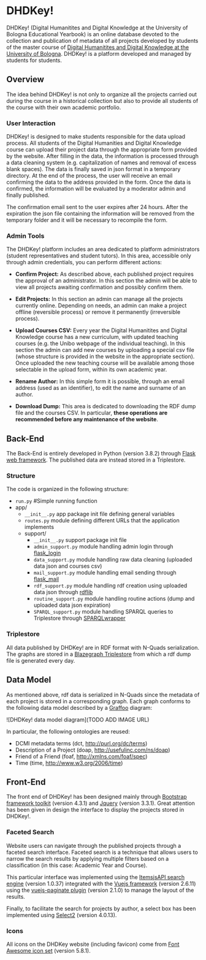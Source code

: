 # DHDKey!

DHDKey! (Digital Humanitites and Digital Knowledge at the University of Bologna Educational Yearbook) is an online database devoted to the collection and publication of metadata of all projects developed by students of the master course of [Digital Humanitites and Digital Knowledge at the University of Bologna](https://corsi.unibo.it/2cycle/DigitalHumanitiesKnowledge). DHDKey! is a platform developed and managed by students for students. 

## Overview

The idea behind DHDKey! is not only to organize all the projects carried out during the course in a historical collection but also to provide all students of the course with their own academic portfolio.

### User Interaction

DHDKey! is designed to make students responsible for the data upload process.
All students of the Digital Humanities and Digital Knowledge course can upload their project data through the appropriate form provided by the website.
After filling in the data, the information is processed through a data cleaning system (e.g. capitalization of names and removal of excess blank spaces). The data is finally saved in json format in a temporary directory.
At the end of the process, the user will receive an email confirming the data to the address provided in the form.
Once the data is confirmed, the information will be evaluated by a moderator admin and finally published.

The confirmation email sent to the user expires after 24 hours. After the expiration the json file containing the information will be removed from the temporary folder and it will be necessary to recompile the form.


### Admin Tools

The DHDKey! platform includes an area dedicated to platform administrators (student representatives and student tutors). In this area, accessible only through admin credentials, you can perform different actions: 
- **Confirm Project:** As described above, each published project requires the approval of an administrator. In this section the admin will be able to view all projects awaiting confirmation and possibly confirm them.
- **Edit Projects:** In this section an admin can manage all the projects currently online. Depending on needs, an admin can make a project offline (reversible process) or remove it permanently (irreversible process).
- **Upload Courses CSV:** Every year the Digital Humanitites and Digital Knowledge course has a new curriculum, with updated teaching courses (e.g. the Unibo webpage of the individual teaching). In this section the admin can add new courses by uploading a special csv file (whose structure is provided in the website in the appropriate section). Once uploaded the new teaching course will be available among those selectable in the upload form, within its own academic year.

- **Rename Author:** In this simple form it is possible, through an email address (used as an identifier), to edit the name and surname of an author.

- **Download Dump:** This area is dedicated to downloading the RDF dump file and the courses CSV. In particular, **these operations are recommended before any maintenance of the website**.



## Back-End

The Back-End is entirely developed in Python (version 3.8.2) through [Flask web framework](https://flask.palletsprojects.com/en/1.1.x/). The published data are instead stored in a Triplestore.

### Structure

The code is organized in the following structure:

- `run.py` #Simple running function
- app/
	- `__init__.py` app package init file defining general variables
	- `routes.py` module defining different URLs that the application implements
	- support/
		- `__init__.py` support package init file
		- `admin_support.py` module handling admin login through [flask_login](https://flask-login.readthedocs.io/en/latest/)
		- `data_support.py` module handling raw data cleaning (uploaded data json and courses csv)
		- `mail_support.py` module handling email sending through [flask_mail](https://pythonhosted.org/Flask-Mail/)
		- `rdf_support.py` module handling rdf creation using uploaded data json through [rdflib](https://rdflib.dev/) 
		- `routine_support.py` module handling routine actions (dump and uploaded data json  expiration)
		- `SPARQL_support.py` module handling SPARQL queries to Triplestore through [SPARQLwrapper](https://rdflib.dev/sparqlwrapper/)

### Triplestore

All data published by DHDKey! are in RDF format with N-Quads serialization. The graphs are stored in a [Blazegraph Triplestore](https://blazegraph.com/) from which a rdf dump file is generated every day.


## Data Model

As mentioned above, rdf data is serialized in N-Quads since the metadata of each project is stored in a corresponding graph. Each graph conforms to the following data model described by a [Graffoo](https://essepuntato.it/graffoo/) diagram:

![DHDKey! data model diagram](TODO ADD IMAGE URL)

In particular, the following ontologies are reused:
- DCMI metadata terms (dct, http://purl.org/dc/terms)
- Description of a Project (doap, http://usefulinc.com/ns/doap)
- Friend of a Friend (foaf, http://xmlns.com/foaf/spec)
- Time (time, http://www.w3.org/2006/time)


## Front-End

The front end of DHDKey! has been designed mainly through [Bootstrap framework toolkit](https://getbootstrap.com/) (version 4.3.1) and [Jquery](https://jquery.com/) (version 3.3.1). Great attention has been given in design the interface to display the projects stored in DHDKey!.

### Faceted Search

Website users can navigate through the published projects through a faceted search interface.
Faceted search is a technique that allows users to narrow the search results by applying multiple filters based on a classification (in this case: Academic Year and Course).

This particular interface was implemented using the [ItemsjsAPI search engine](https://www.itemsapi.com/blog/2017/11/25/search-engine-with-facets-in-javascript/) (version 1.0.37) integrated with the [Vuejs framework](https://vuejs.org/) (version 2.6.11) using the [vuejs-paginate plugin](https://github.com/lokyoung/vuejs-paginate) (version 2.1.0) to manage the layout of the results.

Finally, to facilitate the search for projects by author, a select box has been implemented using [Select2](https://select2.org/) (version 4.0.13).

### Icons

All icons on the DHDKey website (including favicon) come from [Font Awesome icon set](https://fontawesome.com/) (version 5.8.1).
